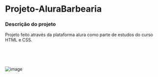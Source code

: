 # Projeto-AluraBarbearia

<h3> Descrição do projeto </h3>
<p>Projeto feito através da plataforma alura como parte de estudos do curso HTML e CSS.</p>
</br></br></br>

![image](https://user-images.githubusercontent.com/92121018/224959632-80b7cd57-fa63-4dd9-968d-c35bc8a81772.png)


